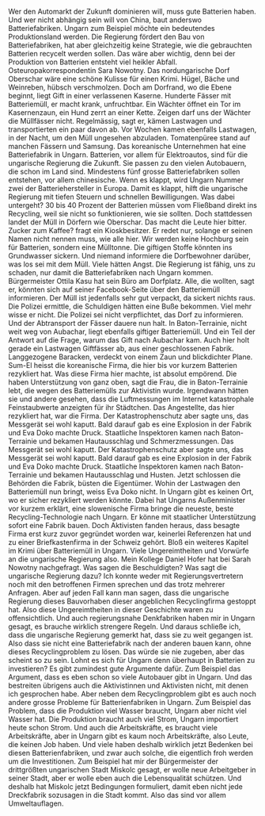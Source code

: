 Wer den Automarkt der Zukunft dominieren will, muss gute Batterien haben. Und wer nicht abhängig sein will von China, baut anderswo Batteriefabriken. Ungarn zum Beispiel möchte ein bedeutendes Produktionsland werden. Die Regierung fördert den Bau von Batteriefabriken, hat aber gleichzeitig keine Strategie, wie die gebrauchten Batterien recycelt werden sollen. Das wäre aber wichtig, denn bei der Produktion von Batterien entsteht viel heikler Abfall. Osteuropakorrespondentin Sara Nowotny. Das nordungarische Dorf Oberschar wäre eine schöne Kulisse für einen Krimi. Hügel, Bäche und Weinreben, hübsch verschmolzen. Doch am Dorfrand, wo die Ebene beginnt, liegt Gift in einer verlassenen Kaserne. Hunderte Fässer mit Batteriemüll, er macht krank, unfruchtbar. Ein Wächter öffnet ein Tor im Kasernenzaun, ein Hund zerrt an einer Kette. Zeigen darf uns der Wächter die Müllfässer nicht. Regelmässig, sagt er, kämen Lastwagen und transportierten ein paar davon ab. Vor Wochen kamen ebenfalls Lastwagen, in der Nacht, um den Müll ungesehen abzuladen. Tomatenpüree stand auf manchen Fässern und Samsung. Das koreanische Unternehmen hat eine Batteriefabrik in Ungarn. Batterien, vor allem für Elektroautos, sind für die ungarische Regierung die Zukunft. Sie passen zu den vielen Autobauern, die schon im Land sind. Mindestens fünf grosse Batteriefabriken sollen entstehen, vor allem chinesische. Wenn es klappt, wird
Ungarn Nummer zwei der Batteriehersteller in Europa. Damit es klappt, hilft die ungarische Regierung mit tiefen Steuern und schnellen Bewilligungen. Was dabei untergeht? 30 bis 40 Prozent der Batterien müssen vom Fließband direkt ins Recycling, weil sie nicht so funktionieren, wie sie sollten. Doch stattdessen landet der Müll in Dörfern wie Oberschar. Das macht die Leute hier bitter. Zucker zum Kaffee? fragt ein Kioskbesitzer. Er redet nur, solange er seinen Namen nicht nennen muss, wie alle hier. Wir werden keine Hochburg sein für Batterien, sondern eine Mülltonne. Die giftigen Stoffe könnten ins Grundwasser sickern. Und niemand informiere die Dorfbewohner darüber, was los sei mit dem Müll. Viele hätten Angst. Die Regierung ist fähig, uns zu schaden, nur damit die Batteriefabriken nach Ungarn kommen. Bürgermeister Ottila Kasu hat sein Büro am Dorfplatz. Alle, die wollten, sagt er, könnten sich auf seiner Facebook-Seite über den Batteriemüll informieren. Der Müll ist jedenfalls sehr gut verpackt, da sickert nichts raus. Die Polizei ermittle, die Schuldigen hätten eine Buße bekommen. Viel mehr wisse er nicht. Die Polizei sei nicht verpflichtet, das Dorf zu informieren. Und der Abtransport der Fässer dauere nun halt. In Baton-Terrainie, nicht weit weg von Aubachar, liegt ebenfalls giftiger Batteriemüll. Und ein
Teil der Antwort auf die Frage, warum das Gift nach Aubachar kam. Auch hier holt gerade ein Lastwagen Giftfässer ab, aus einer geschlossenen Fabrik. Langgezogene Baracken, verdeckt von einem Zaun und blickdichter Plane. Sum-El heisst die koreanische Firma, die hier bis vor kurzem Batterien rezykliert hat. Was diese Firma hier machte, ist absolut empörend. Die haben Unterstützung von ganz oben, sagt die Frau, die in Baton-Terrainie lebt, die wegen des Batteriemülls zur Aktivistin wurde. Irgendwann hätten sie und andere gesehen, dass die Luftmessungen im Internet katastrophale Feinstaubwerte anzeigten für ihr Städtchen. Das Angestellte, das hier rezykliert hat, war die Firma. Der Katastrophenschutz aber sagte uns, das Messgerät sei wohl kaputt. Bald darauf gab es eine Explosion in der Fabrik und Eva Doko machte Druck. Staatliche Inspektoren kamen nach Baton-Terrainie und bekamen Hautausschlag und Schmerzmessungen. Das Messgerät sei wohl kaputt. Der Katastrophenschutz aber sagte uns, das Messgerät sei wohl kaputt. Bald darauf gab es eine Explosion in der Fabrik und Eva Doko machte Druck. Staatliche Inspektoren kamen nach Baton-Terrainie und bekamen Hautausschlag und Husten. Jetzt schlossen die Behörden die Fabrik, büsten die Eigentümer. Wohin der Lastwagen den Batteriemüll nun bringt, weiss Eva Doko nicht. In Ungarn gibt es keinen Ort, wo
er sicher rezykliert werden könnte. Dabei hat Ungarns Außenminister vor kurzem erklärt, eine slowenische Firma bringe die neueste, beste Recycling-Technologie nach Ungarn. Er könne mit staatlicher Unterstützung sofort eine Fabrik bauen. Doch Aktivisten fanden heraus, dass besagte Firma erst kurz zuvor gegründet worden war, keinerlei Referenzen hat und zu einer Briefkastenfirma in der Schweiz gehört. Bloß ein weiteres Kapitel im Krimi über Batteriemüll in Ungarn. Viele Ungereimtheiten und Vorwürfe an die ungarische Regierung also. Mein Kollege Daniel Hofer hat bei Sarah Nowotny nachgefragt. Was sagen die Beschuldigten? Was sagt die ungarische Regierung dazu? Ich konnte weder mit Regierungsvertretern noch mit den betroffenen Firmen sprechen und das trotz mehrerer Anfragen. Aber auf jeden Fall kann man sagen, dass die ungarische Regierung dieses Bauvorhaben dieser angeblichen Recyclingfirma gestoppt hat. Also diese Ungereimtheiten in dieser Geschichte waren zu offensichtlich. Und auch regierungsnahe Denkfabriken haben mir in Ungarn gesagt, es brauche wirklich strengere Regeln. Und daraus schließe ich, dass die ungarische Regierung gemerkt hat, dass sie zu weit gegangen ist. Also dass sie nicht eine Batteriefabrik nach der anderen bauen kann, ohne dieses Recyclingproblem zu lösen. Das würde sie nie zugeben, aber das scheint so zu sein. Lohnt es sich für Ungarn denn überhaupt
in Batterien zu investieren? Es gibt zumindest gute Argumente dafür. Zum Beispiel das Argument, dass es eben schon so viele Autobauer gibt in Ungarn. Und das bestreiten übrigens auch die Aktivistinnen und Aktivisten nicht, mit denen ich gesprochen habe. Aber neben dem Recyclingproblem gibt es auch noch andere grosse Probleme für Batterienfabriken in Ungarn. Zum Beispiel das Problem, dass die Produktion viel Wasser braucht, Ungarn aber nicht viel Wasser hat. Die Produktion braucht auch viel Strom, Ungarn importiert heute schon Strom. Und auch die Arbeitskräfte, es braucht viele Arbeitskräfte, aber in Ungarn gibt es kaum noch Arbeitskräfte, also Leute, die keinen Job haben. Und viele haben deshalb wirklich jetzt Bedenken bei diesen Batterienfabriken, und zwar auch solche, die eigentlich froh werden um die Investitionen. Zum Beispiel hat mir der Bürgermeister der drittgrößten ungarischen Stadt Miskolc gesagt, er wolle neue Arbeitgeber in seiner Stadt, aber er wolle eben auch die Lebensqualität schützen. Und deshalb hat Miskolc jetzt Bedingungen formuliert, damit eben nicht jede Dreckfabrik sozusagen in die Stadt kommt. Also das sind vor allem Umweltauflagen.
